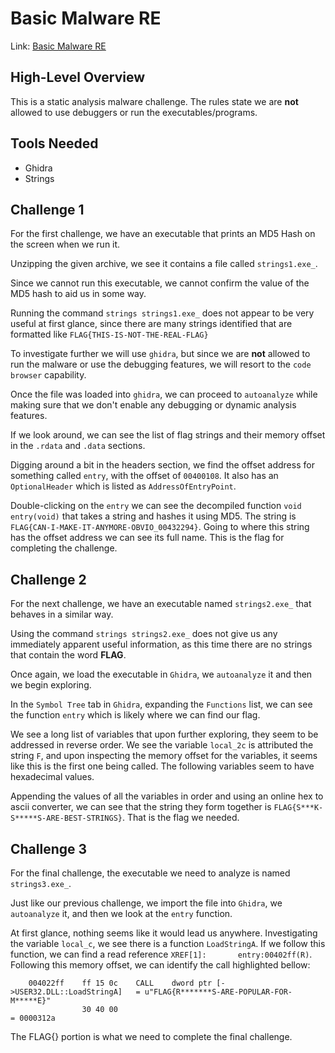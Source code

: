 # Basic Malware RE

Link: [Basic Malware RE](https://tryhackme.com/room/basicmalware)

## High-Level Overview

This is a static analysis malware challenge. The rules state we are **not** allowed to use debuggers or run the executables/programs.

## Tools Needed

* Ghidra
* Strings

## Challenge 1

For the first challenge, we have an executable that prints an MD5 Hash on the screen when we run it.

Unzipping the given archive, we see it contains a file called `strings1.exe_`.

Since we cannot run this executable, we cannot confirm the value of the MD5 hash to aid us in some way.

Running the command `strings strings1.exe_` does not appear to be very useful at first glance, since there are many strings identified that are formatted like `FLAG{THIS-IS-NOT-THE-REAL-FLAG}`

To investigate further we will use `ghidra`, but since we are **not** allowed to run the malware or use the debugging features, we will resort to the `code browser` capability.

Once the file was loaded into `ghidra`, we can proceed to `autoanalyze` while making sure that we don't enable any debugging or dynamic analysis features.

If we look around, we can see the list of flag strings and their memory offset in the `.rdata` and `.data` sections.

Digging around a bit in the headers section, we find the offset address for something called `entry`, with the offset of `00400108`. It also has an `OptionalHeader` which is listed as `AddressOfEntryPoint`.

Double-clicking on the `entry` we can see the decompiled function `void entry(void)` that takes a string and hashes it using MD5. The string is `FLAG{CAN-I-MAKE-IT-ANYMORE-OBVIO_00432294}`. Going to where this string has the offset address we can see its full name. This is the flag for completing the challenge.

## Challenge 2

For the next challenge, we have an executable named `strings2.exe_` that behaves in a similar way.

Using the command `strings strings2.exe_` does not give us any immediately apparent useful information, as this time there are no strings that contain the word **FLAG**.

Once again, we load the executable in `Ghidra`, we `autoanalyze` it and then we begin exploring.

In the `Symbol Tree` tab in `Ghidra`, expanding the `Functions` list, we can see the function `entry` which is likely where we can find our flag.

We see a long list of variables that upon further exploring, they seem to be addressed in reverse order. We see the variable `local_2c` is attributed the string `F`, and upon inspecting the memory offset for the variables, it seems like this is the first one being called. The following variables seem to have hexadecimal values.

Appending the values of all the variables in order and using an online hex to ascii converter, we can see that the string they form together is `FLAG{S***K-S*****S-ARE-BEST-STRINGS}`. That is the flag we needed.

## Challenge 3

For the final challenge, the executable we need to analyze is named `strings3.exe_`.

Just like our previous challenge, we import the file into `Ghidra`, we `autoanalyze` it, and then we look at the `entry` function.

At first glance, nothing seems like it would lead us anywhere. Investigating the variable `local_c`, we see there is a function `LoadStringA`. If we follow this function, we can find a read reference `XREF[1]:		entry:00402ff(R)`. Following this memory offset, we can identify the call highlighted bellow:

```
	004022ff	ff 15 0c	CALL	dword ptr [->USER32.DLL::LoadStringA]	= u"FLAG{R*******S-ARE-POPULAR-FOR-M*****E}"
				30 40 00													= 0000312a
```

The FLAG{} portion is what we need to complete the final challenge.